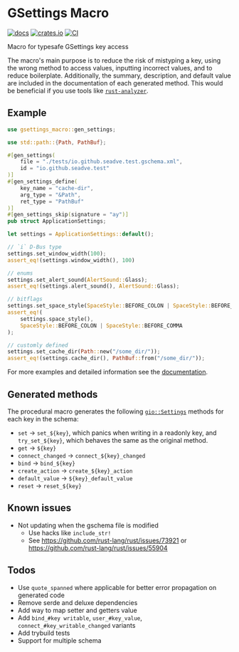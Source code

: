 # GSettings Macro

[![docs](https://docs.rs/gsettings-macro/badge.svg)](https://docs.rs/gsettings-macro/)
[![crates.io](https://img.shields.io/crates/v/gsettings-macro)](https://crates.io/crates/gsettings-macro)
[![CI](https://github.com/SeaDve/gsettings-macro/actions/workflows/ci.yml/badge.svg)](https://github.com/SeaDve/gsettings-macro/actions/workflows/ci.yml)

Macro for typesafe GSettings key access

The macro's main purpose is to reduce the risk of mistyping a key,
using the wrong method to access values, inputting incorrect values,
and to reduce boilerplate. Additionally, the summary, description,
and default value are included in the documentation of each generated
method. This would be beneficial if you use tools like
[`rust-analyzer`](https://rust-analyzer.github.io/).

## Example

```rust
use gsettings_macro::gen_settings;

use std::path::{Path, PathBuf};

#[gen_settings(
    file = "./tests/io.github.seadve.test.gschema.xml",
    id = "io.github.seadve.test"
)]
#[gen_settings_define(
    key_name = "cache-dir",
    arg_type = "&Path",
    ret_type = "PathBuf"
)]
#[gen_settings_skip(signature = "ay")]
pub struct ApplicationSettings;

let settings = ApplicationSettings::default();

// `i` D-Bus type
settings.set_window_width(100);
assert_eq!(settings.window_width(), 100)

// enums
settings.set_alert_sound(AlertSound::Glass);
assert_eq!(settings.alert_sound(), AlertSound::Glass);

// bitflags
settings.set_space_style(SpaceStyle::BEFORE_COLON | SpaceStyle::BEFORE_COMMA);
assert_eq!(
    settings.space_style(),
    SpaceStyle::BEFORE_COLON | SpaceStyle::BEFORE_COMMA
);

// customly defined
settings.set_cache_dir(Path::new("/some_dir/"));
assert_eq!(settings.cache_dir(), PathBuf::from("/some_dir/"));
```

For more examples and detailed information see the
[documentation](https://seadve.github.io/gsettings-macro/gsettings_macro/attr.gen_settings.html).

## Generated methods

The procedural macro generates the following [`gio::Settings`](https://docs.rs/gio/latest/gio/struct.Settings.html) methods
for each key in the schema:

* `set` -> `set_${key}`, which panics when writing in a readonly
key, and `try_set_${key}`, which behaves the same as the original method.
* `get` -> `${key}`
* `connect_changed` -> `connect_${key}_changed`
* `bind` -> `bind_${key}`
* `create_action` -> `create_${key}_action`
* `default_value` -> `${key}_default_value`
* `reset` -> `reset_${key}`

## Known issues

* Not updating when the gschema file is modified
  * Use hacks like `include_str!`
  * See https://github.com/rust-lang/rust/issues/73921 or https://github.com/rust-lang/rust/issues/55904

## Todos

* Use `quote_spanned` where applicable for better error propagation on generated code
* Remove serde and deluxe dependencies
* Add way to map setter and getters value
* Add `bind_#key writable`, `user_#key_value`, `connect_#key_writable_changed` variants
* Add trybuild tests
* Support for multiple schema
